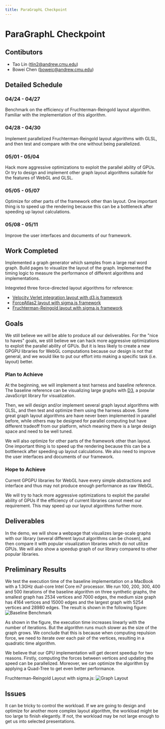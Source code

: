 ```yaml
---
title: ParaGraphL Checkpoint
---
```


# ParaGraphL Checkpoint
## Contibutors
- Tao Lin (<tlin2@andrew.cmu.edu>)
- Bowei Chen (<boweic@andrew.cmu.edu>)

## Detailed Schedule

### 04/24 - 04/27
Benchmark on the efficiency of Fruchterman-Reingold layout algorithm. Familiar with the implementation of this algorithm.
### 04/28 - 04/30
Implement parallelized Fruchterman-Reingold layout algorithms with GLSL, and then test and compare with the one without being parallelized.
### 05/01 - 05/04
Hack more aggressive optimizations to exploit the parallel ability of GPUs. Or try to design and implement other graph layout algorithms suitable for the features of WebGL and GLSL.
### 05/05 - 05/07
Optimize for other parts of the framework other than layout. One important thing is to speed up the rendering because this can be a bottleneck after speeding up layout calculations.
### 05/08 - 05/11
Improve the user interfaces and documents of our framework.

## Work Completed
Implemented a graph generator which samples from a large real word graph. Build pages to visualize the layout of the graph. Implemented the timing logic to measure the performance of different algorithms and implementations.

Integreted three force-directed layout algorithms for reference:
- [Velocity Verlet integration layout with d3.js framework](https://github.com/d3/d3-force)
- [ForceAtlas2 layout with sigma.js framework](https://github.com/jacomyal/sigma.js/tree/master/plugins/sigma.layout.forceAtlas2)
- [Fruchterman-Reingold layout with sigma.js framework](https://github.com/Linkurious/linkurious.js/tree/master/plugins/sigma.layouts.fruchtermanReingold)

## Goals
We still believe we will be able to produce all our deliverables. For the "nice to haves" goals, we still believe we can hack more aggressive optimizations to exploit the parallel ability of GPUs. But it is less likely to create a new GPGPU libraries for WebGL computations because our design is not that general, and we would like to put our effort into making a specific task (i.e. layout) better.

### Plan to Achieve

At the beginning, we will implement a test harness and baseline reference. The baseline reference can be visualizing large graphs with [D3](https://d3js.org/), a popular JavaScript library for visualization.

Then, we will design and/or implement several graph layout algorithms with GLSL, and then test and optimize them using the harness above. Some great graph layout algorithms are have never been implemented in parallel before, while others may be designed for parallel computing but have different tradeoff from our platform, which meaning there is a large design space and need to be well tuned.

We will also optimize for other parts of the framework other than layout. One important thing is to speed up the rendering because this can be a bottleneck after speeding up layout calculations. We also need to improve the user interfaces and documents of our framework.

### Hope to Achieve
Current GPGPU libraries for WebGL have every simple abstractions and interface and thus may not produce enough performance as raw WebGL.

We will try to hack more aggressive optimizations to exploit the parallel ability of GPUs if the efficiency of current libraries cannot meet our requirement. This may speed up our layout algorithms further more.

## Deliverables
In the demo, we will show a webpage that visualizes large-scale graphs with our library (several different layout algorithms can be chosen), and then compare it with popular visualization libraries which do not utilize GPUs. We will also show a speedup graph of our library compared to other popular libraries.

## Preliminary Results

We test the execution time of the baseline implementation on a MacBook with a 1.3GHz dual-core Intel Core m7 processor. We run 100, 200, 300, 400 and 500 iterations of the baseline algorithm on three synthetic graphs, the smallest graph has 2534 vertices and 7000 edges, the medium size graph has 4164 vertices and 15000 edges and the largest graph with 5254 vertices and  28980 edges. The result is shown in the following figure:
![](https://raw.githubusercontent.com/nblintao/ParaGraphL/master/docs/baseline_benchmark.png "Baseline Benchmark")

As shown in the figure, the execution time increases linearly with the number of iterations. But the algorithm runs much slower as the size of the graph grows. We conclude that this is because when computing repulsion force, we need to iterate over each pair of the vertices, resulting in a quadratic time algorithm.

We believe that our GPU implementation will get decent speedup for two reasons. Firstly, computing the forces between vertices and updating the speed can be parallelized. Moreover, we can optimize the algorithm by applying a Quad-Tree to get even better performance.

Fruchterman-Reingold Layout with sigma.js:
![](https://raw.githubusercontent.com/nblintao/ParaGraphL/master/docs/graph_layout.png "Graph Layout")

## Issues
It can be tricky to control the workload. If we are going to design and optimize for another more complex layout algorithm, the workload might be too large to finish elegantly. If not, the workload may be not large enough to get us into selected presentations.
